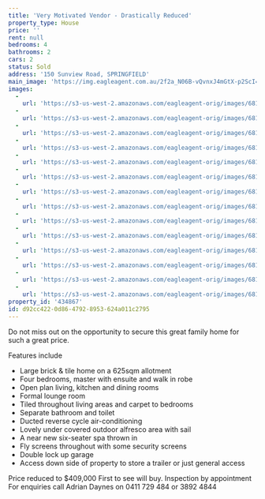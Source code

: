 ```yaml
---
title: 'Very Motivated Vendor - Drastically Reduced'
property_type: House
price: ''
rent: null
bedrooms: 4
bathrooms: 2
cars: 2
status: Sold
address: '150 Sunview Road, SPRINGFIELD'
main_image: 'https://img.eagleagent.com.au/2f2a_N06B-vQvnxJ4mGtX-p2ScI=/1280x854/smart/https://s3-us-west-2.amazonaws.com/eagleagent-orig/images/6818442/104547683-image-M.jpg'
images:
  -
    url: 'https://s3-us-west-2.amazonaws.com/eagleagent-orig/images/6818455/104547683-image-N.jpg'
  -
    url: 'https://s3-us-west-2.amazonaws.com/eagleagent-orig/images/6818454/104547683-image-L.jpg'
  -
    url: 'https://s3-us-west-2.amazonaws.com/eagleagent-orig/images/6818453/104547683-image-K.jpg'
  -
    url: 'https://s3-us-west-2.amazonaws.com/eagleagent-orig/images/6818452/104547683-image-J.jpg'
  -
    url: 'https://s3-us-west-2.amazonaws.com/eagleagent-orig/images/6818451/104547683-image-I.jpg'
  -
    url: 'https://s3-us-west-2.amazonaws.com/eagleagent-orig/images/6818450/104547683-image-H.jpg'
  -
    url: 'https://s3-us-west-2.amazonaws.com/eagleagent-orig/images/6818449/104547683-image-G.jpg'
  -
    url: 'https://s3-us-west-2.amazonaws.com/eagleagent-orig/images/6818448/104547683-image-F.jpg'
  -
    url: 'https://s3-us-west-2.amazonaws.com/eagleagent-orig/images/6818447/104547683-image-E.jpg'
  -
    url: 'https://s3-us-west-2.amazonaws.com/eagleagent-orig/images/6818446/104547683-image-D.jpg'
  -
    url: 'https://s3-us-west-2.amazonaws.com/eagleagent-orig/images/6818445/104547683-image-C.jpg'
  -
    url: 'https://s3-us-west-2.amazonaws.com/eagleagent-orig/images/6818444/104547683-image-B.jpg'
  -
    url: 'https://s3-us-west-2.amazonaws.com/eagleagent-orig/images/6818443/104547683-image-A.jpg'
  -
    url: 'https://s3-us-west-2.amazonaws.com/eagleagent-orig/images/6818442/104547683-image-M.jpg'
property_id: '434867'
id: d92cc422-0d86-4792-8953-624a011c2795
---
```

Do not miss out on the opportunity to secure this great family home for such a great price.

Features include

- Large brick & tile home on a 625sqm allotment
- Four bedrooms, master with ensuite and walk in robe
- Open plan living, kitchen and dining rooms
- Formal lounge room
- Tiled throughout living areas and carpet to bedrooms
- Separate bathroom and toilet
- Ducted reverse cycle air-conditioning
- Lovely under covered outdoor alfresco area with sail
- A near new six-seater spa thrown in
- Fly screens throughout with some security screens
- Double lock up garage
- Access down side of property to store a trailer or just general access

Price reduced to $409,000
First to see will buy.
Inspection by appointment
For enquiries call Adrian Daynes on 0411 729 484 or 3892 4844